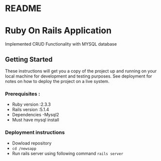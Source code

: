 # README

# Ruby On Rails Application
Implemented CRUD Functionality with MYSQL database 

## Getting Started
These instructions will get you a copy of the project up and running on your local machine for development and testing purposes. See deployment for notes on how to deploy the project on a live system.

### Prerequisites :
* Ruby version :2.3.3
* Rails version :5.1.4
* Dependencies
    -Mysql2
* Must have mysql install

### Deployment instructions
  * Dowload repository
  * ```cd /newsapp```
  * Run rails server using following command
  ```rails server```
